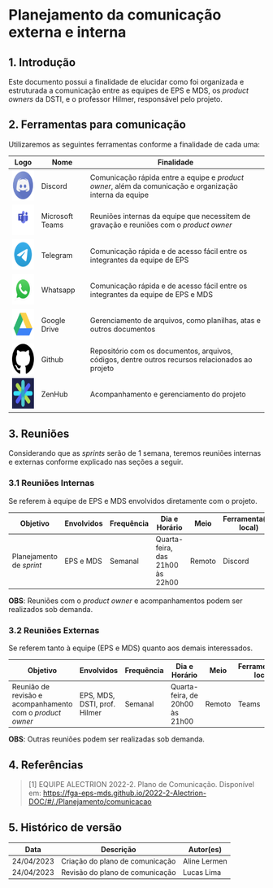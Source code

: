 # Planejamento da comunicação externa e interna

## 1. Introdução
Este documento possui a finalidade de elucidar como foi organizada e estruturada a comunicação entre as equipes de EPS e MDS, os *product owners* da DSTI, e o professor Hilmer, responsável pelo projeto.

## 2. Ferramentas para comunicação

Utilizaremos as seguintes ferramentas conforme a finalidade de cada uma:

|**Logo**|**Nome**|**Finalidade**|
|--------|-------------|---------|
|<img src="../assets/logos/discord.png" width="60px" height="60px">|Discord|Comunicação rápida entre a equipe e *product owner*, além da comunicação e organização interna da equipe|
|<img src="../assets/logos/teams.png" width="60px" height="60px">|Microsoft Teams|Reuniões internas da equipe que necessitem de gravação e reuniões com o *product owner*|
|<img src="../assets/logos/telegram.png" width="60px" height="60px">|Telegram|Comunicação rápida e de acesso fácil entre os integrantes da equipe de EPS|
|<img src="../assets/logos/whatsapp.png" width="60px" height="60px">|Whatsapp|Comunicação rápida e de acesso fácil entre os integrantes da equipe de EPS e MDS|
|<img src="../assets/logos/drive.png" width="60px" height="60px">|Google Drive|Gerenciamento de arquivos, como planilhas, atas e outros documentos|
|<img src="../assets/logos/github.png" width="60px" height="60px">|Github|Repositório com os documentos, arquivos, códigos, dentre outros recursos relacionados ao projeto|
|<img src="../assets/logos/zenhub.png" width="60px" height="60px">|ZenHub| Acompanhamento e gerenciamento do projeto|

## 3. Reuniões

Considerando que as _sprints_ serão de 1 semana, teremos reuniões internas e externas conforme explicado nas seções a seguir.

### 3.1 Reuniões Internas

Se referem à equipe de EPS e MDS envolvidos diretamente com o projeto.

|**Objetivo**|**Envolvidos**|**Frequência**|**Dia e Horário**|**Meio**|**Ferramenta**(ou local)|
|------------|--------------|--------------|-----------|--------|--------|
|Planejamento de *sprint*| EPS e MDS| Semanal | Quarta-feira, das 21h00 às 22h00|Remoto|Discord|

**OBS**: Reuniões com o *product owner* e acompanhamentos podem ser realizados sob demanda.

### 3.2 Reuniões Externas

Se referem tanto à equipe (EPS e MDS) quanto aos demais interessados.

|**Objetivo**|**Envolvidos**|**Frequência**|**Dia e Horário**|**Meio**|**Ferramenta**(ou local)|
|------------|--------------|--------------|-----------|--------|--------|
|Reunião de revisão e acompanhamento com o *product owner*| EPS, MDS, DSTI, prof. Hilmer| Semanal| Quarta-feira, de 20h00 às 21h00| Remoto|Teams|

**OBS**: Outras reuniões podem ser realizadas sob demanda.

## 4. Referências

<!-- Referências enumeradas-->

> [1] EQUIPE ALECTRION 2022-2. Plano de Comunicação. Disponível em: https://fga-eps-mds.github.io/2022-2-Alectrion-DOC/#/./Planejamento/comunicacao

## 5. Histórico de versão

|**Data**|**Descrição**|**Autor(es)**|
|--------|-------------|--------------|
| 24/04/2023 | Criação do plano de comunicação | Aline Lermen |
| 24/04/2023 | Revisão do plano de comunicação | Lucas Lima |
